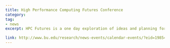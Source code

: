 ```yaml
---
title: High Performance Computing Futures Conference
category: 
tag: 
- news
excerpt: HPC Futures is a one day exploration of ideas and planning for future computational research at the Boston area universities, institutes, hospitals, libraries and companies. Future needs may be driven both by ambitious research goals, by increasing needs to work across traditional academic and institutional boundaries, by increasing interaction with national and international cyberinfrastructures and by technological advances such as IoT, cloud computing, deep learning, computer hardware advances and cybersecurity considerations. We examine these issues within a celebration of the most exciting and important research happening in the Boston area.

link: http://www.bu.edu/research/news-events/calendar-events/?eid=198545
---
```

